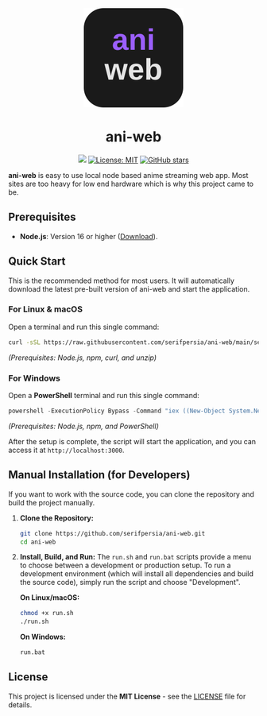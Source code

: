 <div align="center">

<img src="public/favicon.svg" alt="ani-web logo" width="200"/>

# ani-web

[![](https://img.shields.io/travis/serifpersia/ani-web.svg?style=flat-square)](https://travis-ci.org/serifpersia/ani-web)
[![License: MIT](https://img.shields.io/badge/License-MIT-yellow.svg?style=flat-square)](https://opensource.org/licenses/MIT)
[![GitHub stars](https://img.shields.io/github/stars/serifpersia/ani-web.svg?style=flat-square)](https://github.com/serifpersia/ani-web/stargazers)

</div align="center">

**ani-web** is easy to use local node based anime streaming web app. Most sites are too heavy for low end hardware which is why this project came to be.

## Prerequisites

*   **Node.js**: Version 16 or higher ([Download](https://nodejs.org/)).

## Quick Start

This is the recommended method for most users. It will automatically download the latest pre-built version of ani-web and start the application.

### For Linux & macOS

Open a terminal and run this single command:

```bash
curl -sSL https://raw.githubusercontent.com/serifpersia/ani-web/main/setup.sh | bash
```

*(Prerequisites: Node.js, npm, curl, and unzip)*

### For Windows

Open a **PowerShell** terminal and run this single command:

```powershell
powershell -ExecutionPolicy Bypass -Command "iex ((New-Object System.Net.WebClient).DownloadString('https://raw.githubusercontent.com/serifpersia/ani-web/main/setup.ps1'))"
```

*(Prerequisites: Node.js, npm, and PowerShell)*

After the setup is complete, the script will start the application, and you can access it at `http://localhost:3000`.

## Manual Installation (for Developers)

If you want to work with the source code, you can clone the repository and build the project manually.

1.  **Clone the Repository:**
    ```bash
    git clone https://github.com/serifpersia/ani-web.git
    cd ani-web
    ```

2.  **Install, Build, and Run:**
    The `run.sh` and `run.bat` scripts provide a menu to choose between a development or production setup. To run a development environment (which will install all dependencies and build the source code), simply run the script and choose "Development".

    **On Linux/macOS:**
    ```bash
    chmod +x run.sh
    ./run.sh
    ```

    **On Windows:**
    ```bat
    run.bat
    ```

## License
This project is licensed under the **MIT License** - see the [LICENSE](LICENSE) file for details.
